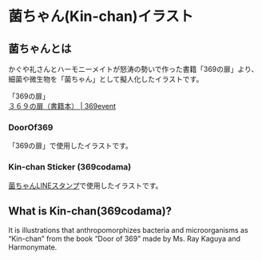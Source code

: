 # 菌ちゃん(Kin-chan)イラスト

## 菌ちゃんとは
かぐや礼さんとハーモニーメイトが怒涛の勢いで作った書籍「369の扉」より、細菌や微生物を「菌ちゃん」として擬人化したイラストです。  

「369の扉」  
[３６９の扉（書籍本） | 369event](https://369event.official.ec/items/54210153)

### DoorOf369
「369の扉」で使用したイラストです。

### Kin-chan Sticker (369codama)
[菌ちゃんLINEスタンプ](https://store.line.me/stickershop/product/17637736)で使用したイラストです。  


## What  is Kin-chan(369codama)?
It is illustrations that anthropomorphizes bacteria and microorganisms as “Kin-chan” from the book “Door of 369” made by Ms. Ray Kaguya and Harmonymate.   


